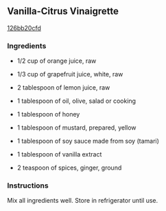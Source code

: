 ## Vanilla-Citrus Vinaigrette

[126bb20cfd](http://www.foodgeeks.com/recipes/18961)

### Ingredients

 - 1/2 cup of orange juice, raw

 - 1/3 cup of grapefruit juice, white, raw

 - 2 tablespoon of lemon juice, raw

 - 1 tablespoon of oil, olive, salad or cooking

 - 1 tablespoon of honey

 - 1 tablespoon of mustard, prepared, yellow

 - 1 tablespoon of soy sauce made from soy (tamari)

 - 1 tablespoon of vanilla extract

 - 2 teaspoon of spices, ginger, ground

### Instructions

Mix all ingredients well. Store in refrigerator until use.